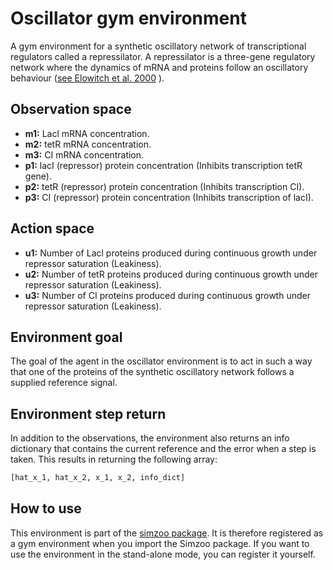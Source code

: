 # Oscillator gym environment

A gym environment for a synthetic oscillatory network of transcriptional regulators
called a repressilator. A repressilator is a three-gene regulatory network where the
dynamics of mRNA and proteins follow an oscillatory behaviour
([see Elowitch et al. 2000](https://www-nature-com.tudelft.idm.oclc.org/articles/35002125)
).

## Observation space

-   **m1:** Lacl mRNA concentration.
-   **m2:** tetR mRNA concentration.
-   **m3:** CI mRNA concentration.
-   **p1:** lacI (repressor) protein concentration (Inhibits transcription tetR gene).
-   **p2:** tetR (repressor) protein concentration (Inhibits transcription CI).
-   **p3:** CI (repressor) protein concentration (Inhibits transcription of lacI).

## Action space

-   **u1:** Number of Lacl proteins produced during continuous growth under repressor saturation (Leakiness).
-   **u2:** Number of tetR proteins produced during continuous growth under repressor saturation (Leakiness).
-   **u3:** Number of CI proteins produced during continuous growth under repressor saturation (Leakiness).

## Environment goal

The goal of the agent in the oscillator environment is to act in such a way that one
of the proteins of the synthetic oscillatory network follows a supplied reference
signal.

## Environment step return

In addition to the observations, the environment also returns an info dictionary that contains the current reference and
the error when a step is taken. This results in returning the following array:

```python
[hat_x_1, hat_x_2, x_1, x_2, info_dict]
```

## How to use

This environment is part of the [simzoo package](https://github.com/rickstaa/simzoo). It is therefore registered as a gym environment when you import the Simzoo package. If you want to use the environment in the stand-alone mode, you can register it yourself.
